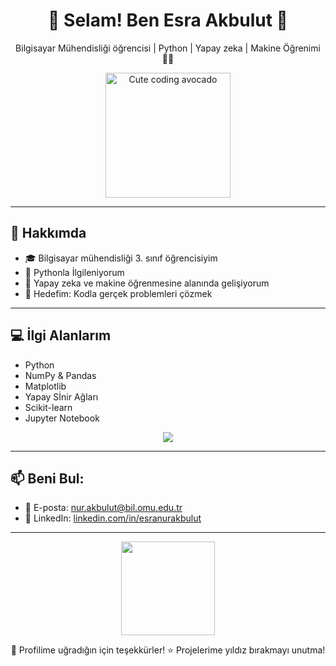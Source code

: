<h1 align="center">🦄 Selam! Ben Esra Akbulut 🥑</h1>
<p align="center">
  Bilgisayar Mühendisliği öğrencisi | Python | Yapay zeka | Makine Öğrenimi👩‍💻
</p>

<p align="center">
  <img src="https://media.giphy.com/media/v1.Y2lkPTc5MGI3NjExcnJoODg5anZta2Joa25wMmpwaDY2OXltdDVoZ2xndXltNnBjdm4yMCZlcD12MV9naWZzX3NlYXJjaCZjdD1n/cXblnKXr2BQOaYnTni/giphy.gif" width="200" alt="Cute coding avocado" />
</p>

---

## 🌱 Hakkımda

- 🎓 Bilgisayar mühendisliği 3. sınıf öğrencisiyim  
- 🐍 Pythonla İlgileniyorum  
- 🤖 Yapay zeka ve makine öğrenmesine alanında gelişiyorum  
- 🌈 Hedefim: Kodla gerçek problemleri çözmek  

---

## 💻 İlgi Alanlarım

- Python  
- NumPy & Pandas  
- Matplotlib
- Yapay Sİnir Ağları
- Scikit-learn  
- Jupyter Notebook  

<p align="center">
  <img src="https://skillicons.dev/icons?i=python,jupyter,numpy,pandas,github" />
</p>

---

## 📫 Beni Bul:

- 📧 E-posta: nur.akbulut@bil.omu.edu.tr  
- 💼 LinkedIn: [linkedin.com/in/esranurakbulut](https://www.linkedin.com/in/esra-nur-akbulut-73618a2a3/) 

---

<p align="center">
  <img src="https://media.giphy.com/media/f7zU3KfGzJz3eTqKuv/giphy.gif" width="150" />
</p>

<p align="center">
  💬 Profilime uğradığın için teşekkürler!  
  ⭐ Projelerime yıldız bırakmayı unutma!
</p>
